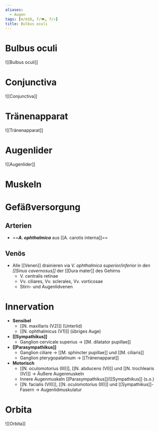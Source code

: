 ```yaml
---
aliases:
  - Augen
tags: [m/m16, f/👁️, f/💀]
title: Bulbus oculi
---
```

# Bulbus oculi
![[Bulbus oculi]]

# Conjunctiva
![[Conjunctiva]]

# Tränenapparat
![[Tränenapparat]]

# Augenlider
![[Augenlider]]

# Muskeln


# Gefäßversorgung
## Arterien
- ==***A. ophthalmica*** aus [[A. carotis interna]]==
## Venös
- Alle [[Venen]] drainieren via *V. ophthalmica superior/inferior* in den *[[Sinus cavernosus]]* der [[Dura mater]] des Gehirns
	- V. centralis retinae
	- Vv. ciliares, Vv. sclerales, Vv. vorticosae
	- Stirn- und Augenlidvenen
# Innervation
- **Sensibel** 
	- [[N. maxillaris (V2)]] (Unterlid)
	- [[N. ophthalmicus (V1)]] (übriges Auge)
- **[[Sympathikus]]**
	- Ganglion cervicale superius → [[M. dilatator pupillae]]
- **[[Parasympathikus]]**
	- Ganglion ciliare → [[M. sphincter pupillae]] und [[M. ciliaris]]
	- Ganglion pterygopalatinum → [[Tränenapparat]]
- **Motorisch**
	- [[N. oculomotorius (III)]], [[N. abducens (VI)]] und [[N. trochlearis (IV)]] → Äußere Augenmuskeln
	- Innere Augenmuskeln [[Parasympathikus]]/[[Sympathikus]] (s.o.)
	- [[N. facialis (VII)]], [[N. oculomotorius (III)]] und [[Sympathikus]]-Fasern → Augenlidmuskulatur

# Orbita
![[Orbita]]